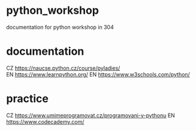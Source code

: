 # python_workshop
documentation for python workshop in 304

# documentation
CZ  https://naucse.python.cz/course/pyladies/  
EN  https://www.learnpython.org/
EN  https://www.w3schools.com/python/

# practice
CZ  https://www.umimeprogramovat.cz/programovani-v-pythonu
EN  https://www.codecademy.com/
